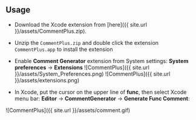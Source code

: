 
## Usage
* Download the Xcode extension from  [here]({{ site.url }}/assets/CommentPlus.zip).
* Unzip the `CommentPlus.zip` and double click the extension `CommentPlus.app` to install the extension
* Enable **Comment Generator** extension from System settings: **System preferences** -> **Extensions**
![CommentPlus]({{ site.url }}/assets/System_Preferences.png)
![CommentPlus]({{ site.url }}/assets/extensions.png)

* In Xcode, put the cursor on the upper line of **func**, then select Xcode menu bar: 
    **Editor** -> **CommentGenerator** -> **Generate Func Comment**:

![CommentPlus]({{ site.url }}/assets/comment.gif)



